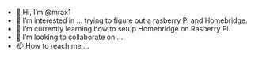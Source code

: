 - 👋 Hi, I’m @mrax1
- 👀 I’m interested in ... trying to figure out a rasberry Pi and Homebridge.
- 🌱 I’m currently learning how to setup Homebridge on Rasberry Pi.
- 💞️ I’m looking to collaborate on ...
- 📫 How to reach me ...

<!---
mrax1/mrax1 is a ✨ special ✨ repository because its `README.md` (this file) appears on your GitHub profile.
You can click the Preview link to take a look at your changes.
--->
